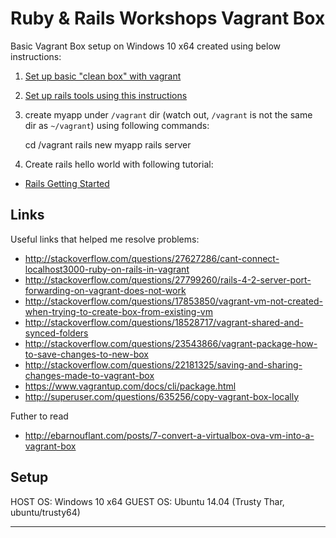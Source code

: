 # Ruby & Rails Workshops Vagrant Box

Basic Vagrant Box setup on Windows 10 x64 created using below instructions: 

1. [Set up basic "clean box" with vagrant](https://gorails.com/guides/using-vagrant-for-rails-development)
2. [Set up rails tools using this instructions](https://gorails.com/setup/ubuntu/14.04)
3. create myapp under `/vagrant` dir (watch out, `/vagrant` is not the same dir as `~/vagrant`) using following 
   commands:

   cd /vagrant
   rails new myapp
   rails server

4. Create rails hello world with following tutorial:

* [Rails Getting Started](http://guides.rubyonrails.org/getting_started.html)

## Links

Useful links that helped me resolve problems:

* http://stackoverflow.com/questions/27627286/cant-connect-localhost3000-ruby-on-rails-in-vagrant  
* http://stackoverflow.com/questions/27799260/rails-4-2-server-port-forwarding-on-vagrant-does-not-work  
* http://stackoverflow.com/questions/17853850/vagrant-vm-not-created-when-trying-to-create-box-from-existing-vm  
* http://stackoverflow.com/questions/18528717/vagrant-shared-and-synced-folders
* http://stackoverflow.com/questions/23543866/vagrant-package-how-to-save-changes-to-new-box
* http://stackoverflow.com/questions/22181325/saving-and-sharing-changes-made-to-vagrant-box
* https://www.vagrantup.com/docs/cli/package.html
* http://superuser.com/questions/635256/copy-vagrant-box-locally

Futher to read

* http://ebarnouflant.com/posts/7-convert-a-virtualbox-ova-vm-into-a-vagrant-box


## Setup

HOST OS: Windows 10 x64
GUEST OS: Ubuntu 14.04 (Trusty Thar, ubuntu/trusty64)

----

